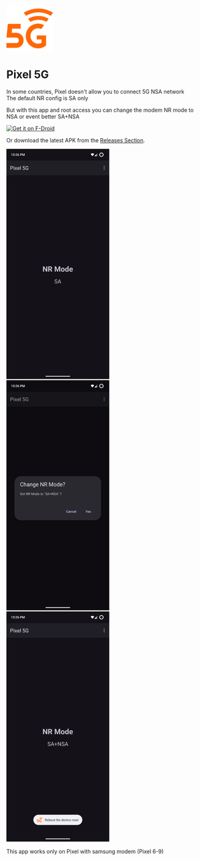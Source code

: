 <img src="metadata/en-US/images/icon.png" height="122" />

# Pixel 5G

In some countries, Pixel doesn't allow you to connect 5G NSA network  
The default NR config is SA only  

But with this app and root access you can change the modem NR mode to NSA or event better SA+NSA  

[<img src="https://fdroid.gitlab.io/artwork/badge/get-it-on.png"
     alt="Get it on F-Droid"
     height="80">](https://f-droid.org/packages/io.github.saeeddev94.pixelnr/)

Or download the latest APK from the [Releases Section](https://github.com/SaeedDev94/pixel-5g/releases/latest).

<img src="metadata/en-US/images/phoneScreenshots/01-NR-SA-DEFAULT.png" height="600" /> <img src="metadata/en-US/images/phoneScreenshots/02-NR-SET-CONFIRM.png" height="600" /> <img src="metadata/en-US/images/phoneScreenshots/03-NR-SA-NSA.png" height="600" />  

This app works only on Pixel with samsung modem (Pixel 6-9)

